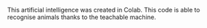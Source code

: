 This artificial intelligence was created in Colab. This code is able to recognise animals thanks to the teachable machine.
